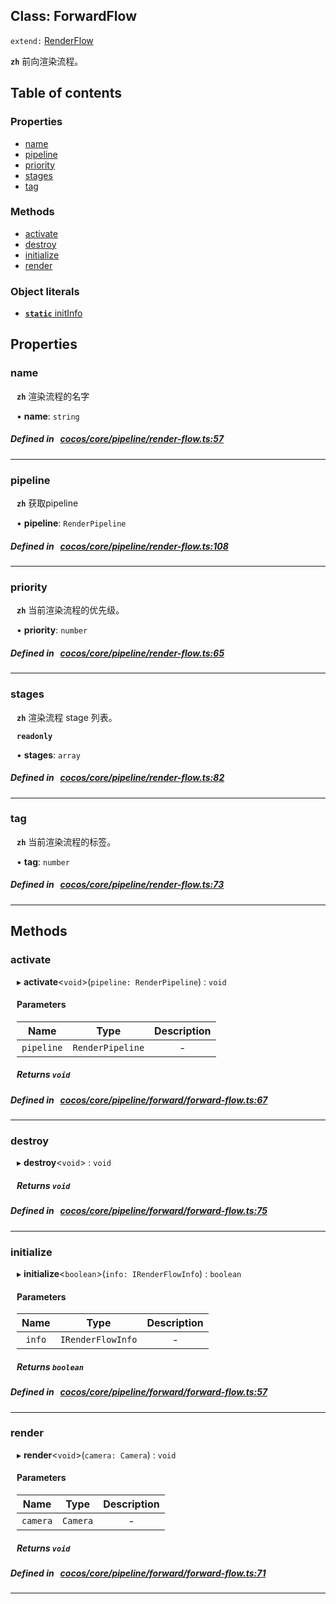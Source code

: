 
## Class: ForwardFlow


`extend:`
[RenderFlow](docs/zh/pipeline/Class/RenderFlow.md)










**`zh`** 前向渲染流程。



<div class="table-of-content">
<h2>Table of contents</h2>


### Properties

- [ name](#name)
- [ pipeline](#pipeline)
- [ priority](#priority)
- [ stages](#stages)
- [ tag](#tag)

### Methods

- [ activate](#activate)
- [ destroy](#destroy)
- [ initialize](#initialize)
- [ render](#render)

### Object literals

- [ **`static`**  initInfo](#initInfo)
</div>

## Properties


### name
<div style="margin-left: 10px;">



**`zh`** 渲染流程的名字





•  **name**:
 ``string`` 
</div>

##### Defined in &nbsp;   [cocos/core/pipeline/render-flow.ts:57](https://github.com/cocos-creator/engine/blob/c7bf6b8a9/cocos/core/pipeline/render-flow.ts#L57)&nbsp;


___


### pipeline
<div style="margin-left: 10px;">



**`zh`** 获取pipeline





•  **pipeline**:
 ``RenderPipeline`` 
</div>

##### Defined in &nbsp;   [cocos/core/pipeline/render-flow.ts:108](https://github.com/cocos-creator/engine/blob/c7bf6b8a9/cocos/core/pipeline/render-flow.ts#L108)&nbsp;


___


### priority
<div style="margin-left: 10px;">



**`zh`** 当前渲染流程的优先级。





•  **priority**:
 ``number`` 
</div>

##### Defined in &nbsp;   [cocos/core/pipeline/render-flow.ts:65](https://github.com/cocos-creator/engine/blob/c7bf6b8a9/cocos/core/pipeline/render-flow.ts#L65)&nbsp;


___


### stages
<div style="margin-left: 10px;">



**`zh`** 渲染流程 stage 列表。



**`readonly`** 





•  **stages**:
 ``array`` 
</div>

##### Defined in &nbsp;   [cocos/core/pipeline/render-flow.ts:82](https://github.com/cocos-creator/engine/blob/c7bf6b8a9/cocos/core/pipeline/render-flow.ts#L82)&nbsp;


___


### tag
<div style="margin-left: 10px;">



**`zh`** 当前渲染流程的标签。





•  **tag**:
 ``number`` 
</div>

##### Defined in &nbsp;   [cocos/core/pipeline/render-flow.ts:73](https://github.com/cocos-creator/engine/blob/c7bf6b8a9/cocos/core/pipeline/render-flow.ts#L73)&nbsp;


___

<!---->
## Methods

### activate

<div style="margin-left: 10px;">

▸   **activate**<`void`\>(`pipeline: RenderPipeline`) : `void`



#### Parameters

| Name | Type | Description |
| :------: | :------: | :------: |
| `pipeline` | `RenderPipeline` | - |


##### Returns `void`
</div>

##### Defined in &nbsp;   [cocos/core/pipeline/forward/forward-flow.ts:67](https://github.com/cocos-creator/engine/blob/c7bf6b8a9/cocos/core/pipeline/forward/forward-flow.ts#L67)&nbsp;
___
### destroy

<div style="margin-left: 10px;">

▸   **destroy**<`void`\> : `void`




##### Returns `void`
</div>

##### Defined in &nbsp;   [cocos/core/pipeline/forward/forward-flow.ts:75](https://github.com/cocos-creator/engine/blob/c7bf6b8a9/cocos/core/pipeline/forward/forward-flow.ts#L75)&nbsp;
___
### initialize

<div style="margin-left: 10px;">

▸   **initialize**<`boolean`\>(`info: IRenderFlowInfo`) : `boolean`



#### Parameters

| Name | Type | Description |
| :------: | :------: | :------: |
| `info` | `IRenderFlowInfo` | - |


##### Returns `boolean`
</div>

##### Defined in &nbsp;   [cocos/core/pipeline/forward/forward-flow.ts:57](https://github.com/cocos-creator/engine/blob/c7bf6b8a9/cocos/core/pipeline/forward/forward-flow.ts#L57)&nbsp;
___
### render

<div style="margin-left: 10px;">

▸   **render**<`void`\>(`camera: Camera`) : `void`



#### Parameters

| Name | Type | Description |
| :------: | :------: | :------: |
| `camera` | `Camera` | - |


##### Returns `void`
</div>

##### Defined in &nbsp;   [cocos/core/pipeline/forward/forward-flow.ts:71](https://github.com/cocos-creator/engine/blob/c7bf6b8a9/cocos/core/pipeline/forward/forward-flow.ts#L71)&nbsp;
___
<!---->
<!---->



